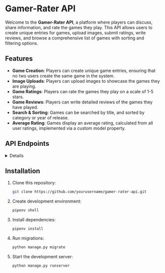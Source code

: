 # Gamer-Rater API

Welcome to the **Gamer-Rater API**, a platform where players can discuss, share information, and rate the games they play. This API allows users to create unique entries for games, upload images, submit ratings, write reviews, and browse a comprehensive list of games with sorting and filtering options.

## Features

- **Game Creation**: Players can create unique game entries, ensuring that no two users create the same game in the system.
- **Image Uploads**: Players can upload images to showcase the games they are playing.
- **Game Ratings**: Players can rate the games they play on a scale of 1-5 stars.
- **Game Reviews**: Players can write detailed reviews of the games they have played.
- **Search & Sorting**: Games can be searched by title, and sorted by category or year of release.
- **Average Rating**: Games display an average rating, calculated from all user ratings, implemented via a custom model property.

## API Endpoints

<details>

### Authentication

- `POST /auth/login/`: User login.
- `POST /auth/register/`: User registration.

### Games

- `GET /games/`: List all games with search and sort options.
- `POST /games/`: Create a new game (unique entry for each player).
- `GET /games/:id/`: Retrieve details of a specific game.
- `PUT /games/:id/`: Update game information (if owner).
- `DELETE /games/:id/`: Delete a game entry (if owner).

### Images

- `POST /games/:id/images/`: Upload an image for a specific game.

### Ratings

- `POST /games/:id/ratings/`: Submit a rating for a specific game.
- `GET /games/:id/ratings/`: Retrieve the average rating of a game.

### Reviews

- `POST /games/:id/reviews/`: Write a review for a game.
- `GET /games/:id/reviews/`: List all reviews for a specific game.
</details>

## Installation

1. Clone this repository:
   ```sh
   git clone https://github.com/yourusername/gamer-rater-api.git
   ```

2. Create development environment:
   ```sh
   pipenv shell
   ```

3. Install dependencies:
   ```sh
   pipenv install
   ```
   
4. Run migrations:
   ```sh
   python manage.py migrate
   ```

5. Start the development server:
   ```sh
   python manage.py runserver
